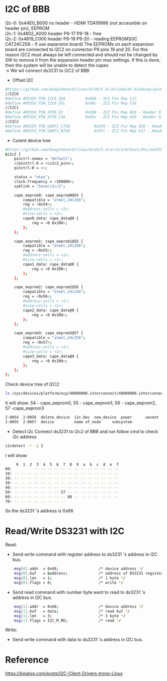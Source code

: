 # I2C of BBB
i2c-0: 0x44E0_B000  no header  - HDMI TDA19988 (not accessible on header pin), EEPROM  
i2c-1: 0x4802_A000  header P9-17 P9-18  - free  
i2c-2: 0x4819_C000  header P9-19 P9-20  - reading EEPROMS(IC CAT24C256 - if use expansion board)  The EEPROMs on each expansion board are connected to I2C2 on connector P9 pins 19 and 20. For this reason I2C2 must always be left connected and should not be changed by SW to remove it from the expansion header pin mux settings. If this is done, then the system will be unable to detect the capes  
-> We wil connect ds3231 to I2C2 of BBB
- Offset I2C
```sh
#https://github.com/beagleboard/linux/blob/5.4/include/dt-bindings/pinctrl/am33xx.h
//I2C0
#define AM335X_PIN_I2C0_SDA			0x988 - ZCZ Pin Map C17
#define AM335X_PIN_I2C0_SCL			0x98c - ZCZ Pin Map C16
//I2C1
#define AM335X_PIN_SPI0_D1			0x958 - ZCZ Pin Map B16 - Header 9.18 - i2c1_sda
#define AM335X_PIN_SPI0_CS0			0x95c - ZCZ Pin Map A16 - Header 9.17 - i2c1_scl
//I2C2
#define AM335X_PIN_UART1_CTSN			0x978 - ZCZ Pin Map D18 - Header 9.20 - i2c2_sda
#define AM335X_PIN_UART1_RTSN			0x97c - ZCZ Pin Map D17 - Header 9.19 - i2c2_scl
```  
- Curent device tree
```sh
#https://github.com/beagleboard/linux/blob/5.4/arch/arm/boot/dts/am335x-bone-common.dtsi
&i2c2 {
	pinctrl-names = "default";
	//pinctrl-0 = <&i2c2_pins>;
	pinctrl-0 = <>;

	status = "okay";
	clock-frequency = <100000>;
	symlink = "bone/i2c/2";

	cape_eeprom0: cape_eeprom0@54 {
		compatible = "atmel,24c256";
		reg = <0x54>;
		#address-cells = <1>;
		#size-cells = <1>;
		cape0_data: cape_data@0 {
			reg = <0 0x100>;
		};
	};

	cape_eeprom1: cape_eeprom1@55 {
		compatible = "atmel,24c256";
		reg = <0x55>;
		#address-cells = <1>;
		#size-cells = <1>;
		cape1_data: cape_data@0 {
			reg = <0 0x100>;
		};
	};

	cape_eeprom2: cape_eeprom2@56 {
		compatible = "atmel,24c256";
		reg = <0x56>;
		#address-cells = <1>;
		#size-cells = <1>;
		cape2_data: cape_data@0 {
			reg = <0 0x100>;
		};
	};

	cape_eeprom3: cape_eeprom3@57 {
		compatible = "atmel,24c256";
		reg = <0x57>;
		#address-cells = <1>;
		#size-cells = <1>;
		cape3_data: cape_data@0 {
			reg = <0 0x100>;
		};
	};
};
```  
Check device tree of I2C2:
```sh
ls /sys/devices/platform/ocp/48000000.interconnect/48000000.interconnect:segment@100000/4819c000.target-module/4819c000.i2c/i2c-2
```
It will show: 54 - cape_eeprom0, 55 - cape_eeprom1, 56 - cape_eeprom2, 57 -cape_eeprom3
```sh
2-0054	2-0056	delete_device  i2c-dev	new_device  power      uevent
2-0055	2-0057	device	       name	of_node     subsystem
```
- Detect i2c
Connect ds3231 to i2c2 of BBB and run follow cmd to check i2c address
```sh
i2cdetect -r -y 2
```
I will show:
```sh
     0  1  2  3  4  5  6  7  8  9  a  b  c  d  e  f
00:          -- -- -- -- -- -- -- -- -- -- -- -- -- 
10: -- -- -- -- -- -- -- -- -- -- -- -- -- -- -- -- 
20: -- -- -- -- -- -- -- -- -- -- -- -- -- -- -- -- 
30: -- -- -- -- -- -- -- -- -- -- -- -- -- -- -- -- 
40: -- -- -- -- -- -- -- -- -- -- -- -- -- -- -- -- 
50: -- -- -- -- -- -- -- 57 -- -- -- -- -- -- -- -- 
60: -- -- -- -- -- -- -- -- 68 -- -- -- -- -- -- -- 
70: -- -- -- -- -- -- -- -- 
```
So the ds3231 's address is 0x68

# Read/Write DS3231 with I2C
Read:
- Send write command with register address to ds3231 's address in I2C bus.
```sh
	msg[0].addr  = 0x68;                  /* device address */
	msg[0].buf   = &address;              /* address of DS3231 register want to read */
	msg[0].len   = 1;                     /* 1 byte */
	msg[0].flags = 0;                     /* write */
```
- Send read command with number byte want to read to ds3231 's address in I2C bus.
```sh
	msg[1].addr  = 0x68;                  /* device address */
	msg[1].buf   = data;                  /* read buf */
	msg[1].len   = 3;                     /* 3 byte */
	msg[1].flags = I2C_M_RD;              /* read */
```
Write:
- Send write command with data to ds3231 's address in I2C bus.

# Reference
https://kipalog.com/posts/I2C-Client-Drivers-trong-Linux
